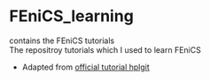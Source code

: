 # FEniCS_learning
contains the FEniCS tutorials  
The repositroy tutorials which I used to learn FEniCS  

- Adapted from [official tutorial hplgit](https://github.com/hplgit/fenics-tutorial/tree/master/pub/python/vol1)
